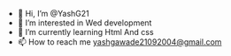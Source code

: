 - 👋 Hi, I’m @YashG21
- 👀 I’m interested in Wed development
- 🌱 I’m currently learning Html And css
- 📫 How to reach me yashgawade21092004@gmail.com

<!---
YashG21/YashG21 is a ✨ special ✨ repository because its `README.md` (this file) appears on your GitHub profile.
You can click the Preview link to take a look at your changes.
--->
